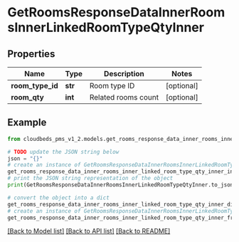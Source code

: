 # GetRoomsResponseDataInnerRoomsInnerLinkedRoomTypeQtyInner


## Properties

Name | Type | Description | Notes
------------ | ------------- | ------------- | -------------
**room_type_id** | **str** | Room type ID | [optional] 
**room_qty** | **int** | Related rooms count | [optional] 

## Example

```python
from cloudbeds_pms_v1_2.models.get_rooms_response_data_inner_rooms_inner_linked_room_type_qty_inner import GetRoomsResponseDataInnerRoomsInnerLinkedRoomTypeQtyInner

# TODO update the JSON string below
json = "{}"
# create an instance of GetRoomsResponseDataInnerRoomsInnerLinkedRoomTypeQtyInner from a JSON string
get_rooms_response_data_inner_rooms_inner_linked_room_type_qty_inner_instance = GetRoomsResponseDataInnerRoomsInnerLinkedRoomTypeQtyInner.from_json(json)
# print the JSON string representation of the object
print(GetRoomsResponseDataInnerRoomsInnerLinkedRoomTypeQtyInner.to_json())

# convert the object into a dict
get_rooms_response_data_inner_rooms_inner_linked_room_type_qty_inner_dict = get_rooms_response_data_inner_rooms_inner_linked_room_type_qty_inner_instance.to_dict()
# create an instance of GetRoomsResponseDataInnerRoomsInnerLinkedRoomTypeQtyInner from a dict
get_rooms_response_data_inner_rooms_inner_linked_room_type_qty_inner_from_dict = GetRoomsResponseDataInnerRoomsInnerLinkedRoomTypeQtyInner.from_dict(get_rooms_response_data_inner_rooms_inner_linked_room_type_qty_inner_dict)
```
[[Back to Model list]](../README.md#documentation-for-models) [[Back to API list]](../README.md#documentation-for-api-endpoints) [[Back to README]](../README.md)


